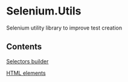 # Selenium.Utils
Selenium utility library to improve test creation

## Contents

[Selectors builder](Selectors "Selector")

[HTML elements](HTML "HTML elements")